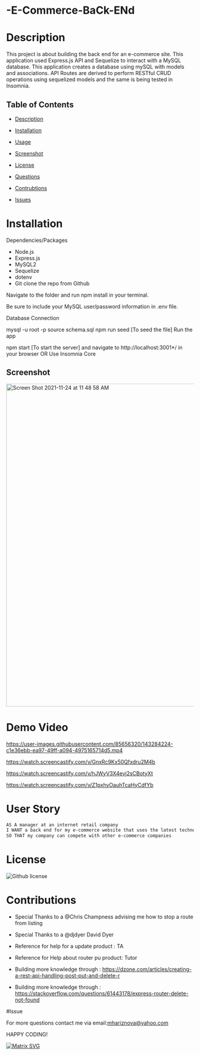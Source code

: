 # -E-Commerce-BaCk-ENd


 # Description  
 
 This project is about building the back end for an e-commerce site. This application used Express.js API and Sequelize to interact with a MySQL database. This application creates a database using mySQL with models and associations. API Routes are derived to perform RESTful CRUD operations using sequelized models and the same is being tested in Insomnia.


  ## Table of Contents

  * [Description](#Description)
  * [Installation](#Installation)
  * [Usage](#Tests)
  * [Screenshot](#Screenshot )
 * [License](#License)

  * [Questions](#Questions)
  * [Contrubtions](#Contributions)
  * [Issues](#Contributions)

 
 
# Installation 

Dependencies/Packages

* Node.js
* Express.js
* MySQL2
* Sequelize
* dotenv
* Git clone the repo from Github

Navigate to the folder and run npm install in your terminal.

Be sure to include your MySQL user/password information in .env file.

Database Connection

mysql -u root -p
source schema.sql
npm run seed [To seed the file]
Run the app

npm start [To start the server] and navigate to http://localhost:3001*/ in your browser OR Use Insomnia Core



## Screenshot

<img width="867" alt="Screen Shot 2021-11-24 at 11 48 58 AM" src="https://user-images.githubusercontent.com/85656320/143280828-b3f9d23e-1cd5-4e5b-97e2-ad514c99cbc3.png">




# Demo Video 

https://user-images.githubusercontent.com/85656320/143284224-c1e36ebb-ea97-49ff-a094-4975165714d5.mp4



https://watch.screencastify.com/v/GnxRc9Kx50Qfxdru2M4b



https://watch.screencastify.com/v/hJWyV3X4evj2sCBotyXt


https://watch.screencastify.com/v/Z1pxhyOauhTcaHyCdfYb







 # User Story

```md
AS A manager at an internet retail company
I WANT a back end for my e-commerce website that uses the latest technologies
SO THAT my company can compete with other e-commerce companies
```

# License 
![Github license](https://img.shields.io/badge/ISC-License%20-pink)
    
  
  # Contributions 
   * Special Thanks to a @Chris Champness advising me how to stop a route from listing 

   * Special Thanks to a @djdyer            David Dyer
   *  Reference for help for a update product : TA
   *  Reference for Help about router pu product: Tutor
   *  Building  more knowledge  through : https://dzone.com/articles/creating-a-rest-api-handling-post-put-and-delete-r
   *  Building  more knowledge  through : https://stackoverflow.com/questions/61443178/express-router-delete-not-found
   
   
   
 #Issue 
  
  For more questions contact me via email:mhariznova@yahoo.com
  
  
HAPPY CODING!

[![Matrix SVG](https://raw.githubusercontent.com/rodrigograca31/rodrigograca31/master/matrix.svg)](https://www.youtube.com/watch?v=SDkAGkd4NLc)
  
  
